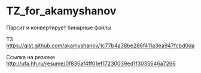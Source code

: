 # TZ_for_akamyshanov
Парсит и конвертирует бинарные файлы

ТЗ 
https://gist.github.com/akamyshanov/1c77b4a38be286f411a3ea947fcbd0da

Ссылка на резюме
http://ufa.hh.ru/resume/0f836af4ff01ef17230039ed1f3035646a7266
